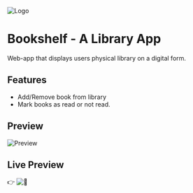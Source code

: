 
![Logo](https://i.imgur.com/KdypipP.png)

# Bookshelf - A Library App

Web-app that displays users physical library on a digital form.



## Features

- Add/Remove book from library
- Mark books as read or not read.

## Preview
![Preview](https://imgur.com/yykCgpb.gif)

## Live Preview
👉 ![📕](https://albusnimbus.github.io/library-app/)
